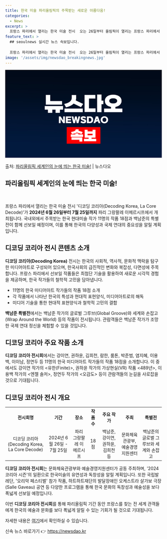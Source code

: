 ```yaml
---
title: 한국 미술 파리올림픽의 주목받는 새로운 아름다움!
categories:
  - News
excerpt: >
  프랑스 파리에서 열리는 한국 미술 전시  오는 26일부터 올림픽이 열리는 프랑스 파리에서 전 세계인에게 한국…
feature_text: >
  ## seoulnews 실시간 뉴스 속보입니다.

  프랑스 파리에서 열리는 한국 미술 전시  오는 26일부터 올림픽이 열리는 프랑스 파리에서 전 세계인에게 한국…
image: '/assets/img/newsdao_breakingnews.jpg'
---
```


![뉴스다오 속보](/assets/img/newsdao_breakingnews.jpg)

<p>출처: <a href="https://newsdao.kr/4725" rel="dofollow">파리올림픽 세계인의 눈에 띄는 한국 미술!</a> | 뉴스다오</p>

<h2>파리올림픽 세계인의 눈에 띄는 한국 미술!</h2>
<p data-ke-size="size16">&nbsp;</p>
<p>프랑스 파리에서 열리는 한국 미술 전시 '디코딩 코리아(Decoding Korea, La Core Decode)'가 <b>2024년 6월 26일부터 7월 25일까지</b> 파리 그랑팔레 이메르시프에서 개최됩니다. 국내외에서 주목받는 한국 현대미술 작가 11명의 작품 18점과 백남준의 특별전이 함께 선보일 예정이며, 이를 통해 한국의 다양성과 국제 연대의 중요성을 알릴 계획입니다.</p>
<h2 data-ke-size="size26">디코딩 코리아 전시 콘텐츠 소개</h2>
<p><b>디코딩 코리아(Decoding Korea)</b> 전시는 한국의 사회적, 역사적, 문화적 맥락을 탐구한 미디어아트로 구성되어 있으며, 한국사회의 급진적인 변화와 복잡성, 다면성에 주목합니다. 프랑스 파리에서 선보일 작품들은 최첨단 기술을 활용하여 새로운 시각적 경험을 제공하며, 한국 작가들의 철학적 고민을 담아냅니다.</p>
<ul>
<li>11명의 한국 미디어아트 작가들의 작품 18점 소개</li>
<li>각 작품에서 나타난 한국의 특성과 현대적 표현양식, 미디어아트로의 해독</li>
<li>미디어 기술을 통한 현대적 표현양식과 철학적 고민의 결합</li>
</ul>
<p><b>백남준 특별전</b>에서는 백남준 작가의 글로벌 그루브(Global Groove)와 세계와 손잡고(Wrap Around the World) 등의 작품이 전시됩니다. 관람객들은 백남준 작가가 조망한 국제 연대 정신을 체험할 수 있을 것입니다.</p>
<h2 data-ke-size="size26">디코딩 코리아 주요 작품 소개</h2>
<p><b>디코딩 코리아 전시회</b>에서는 강이연, 권하윤, 김희천, 람한, 룸톤, 박준범, 염지혜, 이용백, 이이남, 정연두 등 11명의 한국 미디어아트 작가들의 작품 18점을 소개합니다. 이 중에서도 강이연 작가의 <유한(Finite)>, 권하윤 작가의 가상현실(VR) 작품 <489년>, 이용백 작가의 <엔젤 솔저>, 정연두 작가의 <오감도> 등이 관람객들의 눈길을 사로잡을 것으로 기대됩니다.</p>
<h2 data-ke-size="size26">디코딩 코리아 전시 개요</h2>
<table>
	<tbody>
		<tr>
			<td style="text-align: center; height: 17px;"><b>전시회명</b></td>
			<td style="text-align: center; height: 17px;"><b>기간</b></td>
			<td style="text-align: center; height: 17px;"><b>장소</b></td>
			<td style="text-align: center; height: 17px;"><b>작품 수</b></td>
			<td style="text-align: center; height: 17px;"><b>주요 작가</b></td>
			<td style="text-align: center; height: 17px;"><b>주최</b></td>
			<td style="text-align: center; height: 17px;"><b>특별전</b></td>
		</tr>
		<tr>
			<td style="text-align: center; height: 17px;">디코딩 코리아 (Decoding Korea, La Core Decode)</td>
			<td style="text-align: center; height: 17px;">2024년 6월 26일 - 7월 25일</td>
			<td style="text-align: center; height: 17px;">파리 그랑팔레 이메르시프</td>
			<td style="text-align: center; height: 17px;">18점</td>
			<td style="text-align: center; height: 17px;">백남준, 강이연, 권하윤, 김희천 등</td>
			<td style="text-align: center; height: 17px;">문화체육관광부, 예술경영지원센터</td>
			<td style="text-align: center; height: 17px;">백남준의 글로벌 그루브와 세계와 손잡고</td>
		</tr>
	</tbody>
</table>
<p><b>디코딩 코리아 전시회</b>는 문화체육관광부와 예술경영지원센터가 공동 주최하며, '2024 코리아 시즌'의 일환으로 한국미술의 유연성과 독창성을 알릴 계획입니다. 또한 국립발레단, '오리악 페스티벌' 참가 작품, 하트하트재단의 발달장애인 오케스트라 살가보 극장(Salle Gaveau) 공연 등 다양한 프로그램을 통해 한국 문화의 독창성과 예술성을 보다 폭넓게 선보일 예정입니다.</p>
<p>이번 <b>디코딩 코리아 전시회</b>를 통해 파리올림픽 기간 동안 프랑스를 찾는 전 세계 관객들에게 한국의 예술과 문화를 보다 폭넓게 알릴 수 있는 기회가 될 것으로 기대됩니다.</p>
<p>자세한 내용은 <a href="https://newsdao.kr/4725">여기</a>에서 확인하실 수 있습니다.</p>
 

신속 뉴스 바로가기 👉 <a href="https://newsdao.kr" rel="dofollow">https://newsdao.kr</a>


